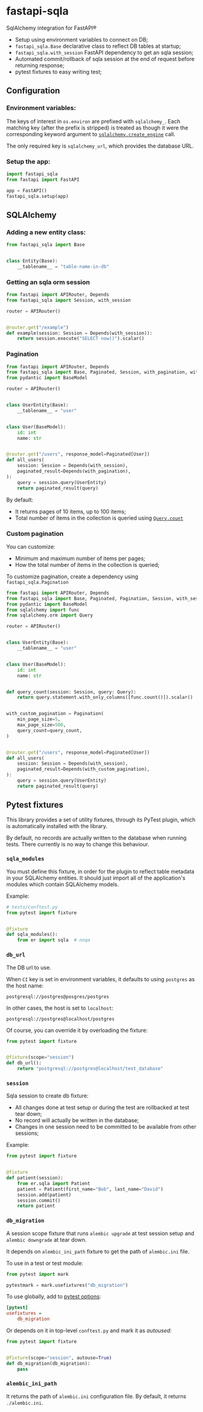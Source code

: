 # fastapi-sqla

SqlAlchemy integration for FastAPI®

* Setup using environment variables to connect on DB;
* `fastapi_sqla.Base` declarative class to reflect DB tables at startup;
* `fastapi_sqla.with_session` FastAPI dependency to get an sqla session;
* Automated commit/rollback of sqla session at the end of request before returning response;
* pytest fixtures to easy writing test;

## Configuration

### Environment variables:
  The keys of interest in `os.environ` are prefixed with `sqlalchemy_`.
  Each matching key (after the prefix is stripped) is treated as though it were the
  corresponding keyword argument to [`sqlalchemy.create_engine`](https://docs.sqlalchemy.org/en/13/core/engines.html?highlight=create_engine#sqlalchemy.create_engine)
  call.

  The only required key is `sqlalchemy_url`, which provides the database URL.

### Setup the app:

```python
import fastapi_sqla
from fastapi import FastAPI

app = FastAPI()
fastapi_sqla.setup(app)
```

## SQLAlchemy

### Adding a new entity class:

```python
from fastapi_sqla import Base


class Entity(Base):
    __tablename__ = "table-name-in-db"
```

### Getting an sqla orm session

```python
from fastapi import APIRouter, Depends
from fastapi_sqla import Session, with_session

router = APIRouter()


@router.get("/example")
def example(session: Session = Depends(with_session)):
    return session.execute("SELECT now()").scalar()
```

### Pagination

```python
from fastapi import APIRouter, Depends
from fastapi_sqla import Base, Paginated, Session, with_pagination, with_session
from pydantic import BaseModel

router = APIRouter()


class UserEntity(Base):
    __tablename__ = "user"


class User(BaseModel):
    id: int
    name: str


@router.get("/users", response_model=Paginated[User])
def all_users(
    session: Session = Depends(with_session),
    paginated_result=Depends(with_pagination),
):
    query = session.query(UserEntity)
    return paginated_result(query)
```

By default:
* It returns pages of 10 items, up to 100 items;
* Total number of items in the collection is queried using
  [`Query.count`](https://docs.sqlalchemy.org/en/13/orm/query.html#sqlalchemy.orm.query.Query.count)

### Custom pagination

You can customize:
- Minimum and maximum number of items per pages;
- How the total number of items in the collection is queried;

To customize pagination, create a dependency using `fastapi_sqla.Pagination`

```python
from fastapi import APIRouter, Depends
from fastapi_sqla import Base, Paginated, Pagination, Session, with_session
from pydantic import BaseModel
from sqlalchemy import func
from sqlalchemy.orm import Query

router = APIRouter()


class UserEntity(Base):
    __tablename__ = "user"


class User(BaseModel):
    id: int
    name: str


def query_count(session: Session, query: Query):
    return query.statement.with_only_columns([func.count()]).scalar()


with_custom_pagination = Pagination(
    min_page_size=5,
    max_page_size=500,
    query_count=query_count,
)


@router.get("/users", response_model=Paginated[User])
def all_users(
    session: Session = Depends(with_session),
    paginated_result=Depends(with_custom_pagination),
):
    query = session.query(UserEntity)
    return paginated_result(query)
```

## Pytest fixtures

This library provides a set of utility fixtures, through its PyTest plugin, which is
automatically installed with the library.

By default, no records are actually written to the database when running tests.
There currently is no way to change this behaviour.

### `sqla_modules`

You must define this fixture, in order for the plugin to reflect table metadata in your
SQLAlchemy entities. It should just import all of the application's modules which contain
SQLAlchemy models.

Example:

```python
# tests/conftest.py
from pytest import fixture


@fixture
def sqla_modules():
    from er import sqla  # noqa
```

### `db_url`

The DB url to use.

When `CI` key is set in environment variables, it defaults to using `postgres` as the
host name:

```
postgresql://postgres@posgres/postgres
```

In other cases, the host is set to `localhost`:

```
postgresql://postgres@localhost/postgres
```

Of course, you can override it by overloading the fixture:

```python
from pytest import fixture


@fixture(scope="session")
def db_url():
    return "postgresql://postgres@localhost/test_database"
```


### `session`

Sqla session to create db fixture:
* All changes done at test setup or during the test are rollbacked at test tear down;
* No record will actually be written in the database;
* Changes in one session need to be committed to be available from other sessions;

Example:
```python
from pytest import fixture


@fixture
def patient(session):
    from er.sqla import Patient
    patient = Patient(first_name="Bob", last_name="David")
    session.add(patient)
    session.commit()
    return patient
```

### `db_migration`

A session scope fixture that runs `alembic upgrade` at test session setup and
`alembic downgrade` at tear down.

It depends on `alembic_ini_path` fixture to get the path of `alembic.ini` file.

To use in a test or test module:

```python
from pytest import mark

pytestmark = mark.usefixtures("db_migration")
```

To use globally, add to [pytest options](https://docs.pytest.org/en/stable/reference.html#confval-usefixtures):

 ```ini
 [pytest]
 usefixtures = 
     db_migration
 ```

Or depends on it in top-level `conftest.py` and mark it as _autoused_:

```python
from pytest import fixture


@fixture(scope="session", autouse=True)
def db_migration(db_migration):
    pass
```

### `alembic_ini_path`

It returns the path of  `alembic.ini` configuration file. By default, it returns
`./alembic.ini`.
